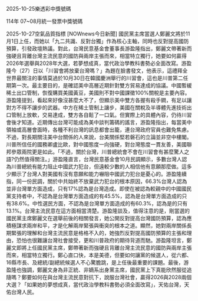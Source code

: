 
2025-10-25樂透彩中獎號碼

                                
114年 07~08月統一發票中獎號碼
                             
2025-10-27空氣品質指標
                              [NOWnews今日新聞] 國民黨主席當選人鄭麗文將於11月1日上任，而她以「九二共識、反對台獨」作為核心主軸，同時也反對提高國防預算，引發政壇熱議。對此，台灣民意基金會董事長游盈隆指出，鄭麗文帶著新而強硬且背離台灣主流民意的國防與兩岸主張而來，相當特立獨行，她要如何贏得2026年選舉與2028年大選，若夢想成真，當代政治學教科書勢必全面改寫。游盈隆今（27）日以「川習會將放棄台灣嗎？」為題在臉書發文，他表示，這禮拜全世界最關注的事情莫過於10月30日在韓國慶洲舉行的川習會，這也是川普第二任期第一次。最主要目的，是確認美中高層近期針對雙方貿易達成的協議。中國暫緩稀土出口管制，恢復購買美國黃豆，美國則不對中國課徵100%關稅是主要內容。游盈隆提到，看起來好像沒甚麼大不了，但顯示美中雙方各握有殺手鐧，有足以讓對方不得不讓步的武器。中方在稀土管制上讓步，美國在關稅及半導體先進技術出口管制上放軟，交易達成，雙方各自鬆了一口氣。但實際上的具體內容，仍待川習會後才知道。近期傳出台灣可能成為美中談判籌碼的謠言，游盈隆指出，每當美中領袖或高層會面時，各種不利台灣的訊息都會出籠，連台灣政府官員也難免焦慮。不過，對長期關注美中台關係的人來說，台美關係堅若磐石的立論並非空中樓閣。川普所信任的國務卿盧比歐，對中國態度一向強硬，對台灣態度一貫友善，美國聯邦參眾兩院更是如此。「不過，關於台灣，川普總統會不會在川習會有甚麼驚人之語?仍然值得關注。」游盈隆直言，台灣民意基金會10月民調顯示，多數台灣人認為川普總統有能力阻止中國武力犯台，但遠較少數的人相信他有意願那麼做。這多少顯示了台灣人對美國有沒有意願和能力嚇阻中國武力犯台是憂心的。游盈隆續指，同一份民調，關於中共始終不放棄武力犯台的根本原因，66.3%台灣人認為並非台灣單方面造成，只有17%認為是台灣造成。即使在被認為較親中的中國國民黨支持者中，不認為是台灣單方面造成的有45.5%，認為是台灣單方面造成的只有38.6%。中性選民方面，不認為是台灣單方面造成的有60.3%，認為是的只有13.1%。台灣主流民意在這方面相當清楚。游盈隆談及，值得注意的是，剛當選的國民黨主席鄭麗文在選舉前後的相關發言，她公開反對提高台灣國防預算，認為應積極謀求兩岸和平，才是化解兩岸緊張與衝突的根本之道。顯然，她對兩岸關係長期緊張的理解和台灣主流民意是格格不入的，她強烈反對提高國防預算的主張和理由，恐怕也很難讓台灣社會接受，更和川普政府的期待背道而馳。游盈隆坦言，鄭麗文即將上任國民黨主席，鄭帶著新而強硬且背離台灣主流民意的國防與兩岸主張而來，相當特立獨行。鄭心直口快，本是美德，但要如何讓黨的候選人，從六都、16縣市長、及總統/副總統候選人不心驚膽跳，是上任後最重要的課題。最後，游盈隆也強調，鄭麗文身為非正統、非嫡系出身黨主席，國民黨上下真能欣然服從追隨嗎？鄭要如何在與台灣主流民意對抗下，說服台灣社會，贏得2026與2028兩個大選？「如果她的夢想成真，當代政治學教科書勢必須全面改寫」，天佑台灣，天佑台灣人民。